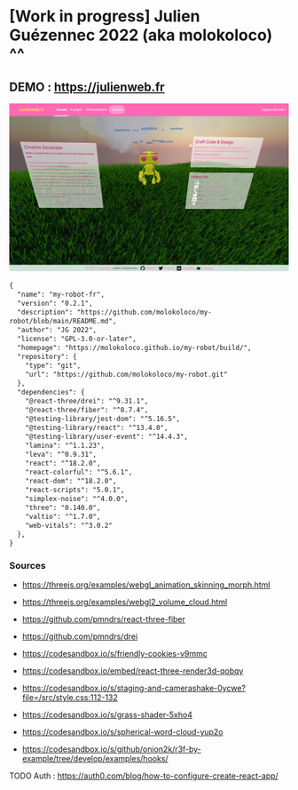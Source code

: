 # [Work in progress] Julien Guézennec 2022 (aka molokoloco) ^^

## DEMO : https://julienweb.fr

![Demo screen](https://raw.githubusercontent.com/molokoloco/my-robot/main/public/img/capture-myrobot.png?raw=true "Demo in progress")

```
{
  "name": "my-robot-fr",
  "version": "0.2.1",
  "description": "https://github.com/molokoloco/my-robot/blob/main/README.md",
  "author": "JG 2022",
  "license": "GPL-3.0-or-later",
  "homepage": "https://molokoloco.github.io/my-robot/build/",
  "repository": {
    "type": "git",
    "url": "https://github.com/molokoloco/my-robot.git"
  },
  "dependencies": {
    "@react-three/drei": "^9.31.1",
    "@react-three/fiber": "^8.7.4",
    "@testing-library/jest-dom": "^5.16.5",
    "@testing-library/react": "^13.4.0",
    "@testing-library/user-event": "^14.4.3",
    "lamina": "^1.1.23",
    "leva": "^0.9.31",
    "react": "^18.2.0",
    "react-colorful": "^5.6.1",
    "react-dom": "^18.2.0",
    "react-scripts": "5.0.1",
    "simplex-noise": "^4.0.0",
    "three": "0.140.0",
    "valtio": "^1.7.0",
    "web-vitals": "^3.0.2"
  },
}
```

### Sources

* https://threejs.org/examples/webgl_animation_skinning_morph.html
* https://threejs.org/examples/webgl2_volume_cloud.html

* https://github.com/pmndrs/react-three-fiber
* https://github.com/pmndrs/drei

* https://codesandbox.io/s/friendly-cookies-v9mmc
* https://codesandbox.io/embed/react-three-render3d-qobqy
* https://codesandbox.io/s/staging-and-camerashake-0ycwe?file=/src/style.css:112-132
* https://codesandbox.io/s/grass-shader-5xho4
* https://codesandbox.io/s/spherical-word-cloud-yup2o
* https://codesandbox.io/s/github/onion2k/r3f-by-example/tree/develop/examples/hooks/


TODO
Auth : https://auth0.com/blog/how-to-configure-create-react-app/
